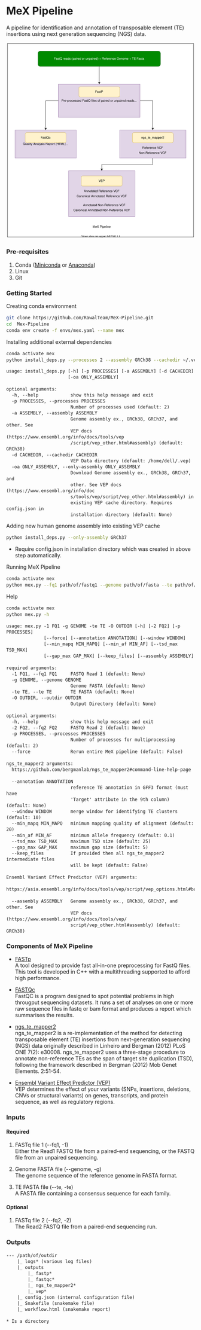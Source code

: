 # MeX Pipeline
A pipeline for identification and annotation of transposable element (TE) insertions using next generation sequencing (NGS) data.

![MeX Diagram](./images/MeXDiagram.svg)

### Pre-requisites
1. Conda (<a href="https://docs.conda.io/en/latest/miniconda.html">Miniconda</a> or <a href="https://www.anaconda.com/products/individual">Anaconda</a>)
2. Linux
3. Git

### Getting Started
Creating conda environment
```bash
git clone https://github.com/RawalTeam/MeX-Pipeline.git
cd  Mex-Pipeline
conda env create -f envs/mex.yaml --name mex
```

Installing additional external dependencies
```bash
conda activate mex
python install_deps.py --processes 2 --assembly GRCh38 --cachedir ~/.vep
```

```commandline
usage: install_deps.py [-h] [-p PROCESSES] [-a ASSEMBLY] [-d CACHEDIR]
                       [-oa ONLY_ASSEMBLY]

optional arguments:
  -h, --help            show this help message and exit
  -p PROCESSES, --processes PROCESSES
                        Number of processes used (default: 2)
  -a ASSEMBLY, --assembly ASSEMBLY
                        Genome assembly ex., GRCh38, GRCh37, and other. See
                        VEP docs (https://www.ensembl.org/info/docs/tools/vep
                        /script/vep_other.html#assembly) (default: GRCh38)
  -d CACHEDIR, --cachedir CACHEDIR
                        VEP Data directory (default: /home/dell/.vep)
  -oa ONLY_ASSEMBLY, --only-assembly ONLY_ASSEMBLY
                        Download Genome assembly ex., GRCh38, GRCh37, and
                        other. See VEP docs (https://www.ensembl.org/info/doc
                        s/tools/vep/script/vep_other.html#assembly) in
                        existing VEP cache directory. Requires config.json in
                        installation directory (default: None)

```

Adding new human genome assembly into existing VEP cache
```bash
python install_deps.py --only-assembly GRCh37
```
- Require config.json in installation directory which was created in above step automatically.

Running MeX Pipeline
```bash
conda activate mex
python mex.py --fq1 path/of/fastq1 --genome path/of/fasta --te path/of/fasta --outdir path/of/output_folder -p 2
```

Help
```bash
conda activate mex
python mex.py -h
```
```commandline
usage: mex.py -1 FQ1 -g GENOME -te TE -O OUTDIR [-h] [-2 FQ2] [-p PROCESSES]
              [--force] [--annotation ANNOTATION] [--window WINDOW]
              [--min_mapq MIN_MAPQ] [--min_af MIN_AF] [--tsd_max TSD_MAX]
              [--gap_max GAP_MAX] [--keep_files] [--assembly ASSEMBLY]

required arguments:
  -1 FQ1, --fq1 FQ1     FASTQ Read 1 (default: None)
  -g GENOME, --genome GENOME
                        Genome FASTA (default: None)
  -te TE, --te TE       TE FASTA (default: None)
  -O OUTDIR, --outdir OUTDIR
                        Output Directory (default: None)

optional arguments:
  -h, --help            show this help message and exit
  -2 FQ2, --fq2 FQ2     FASTQ Read 2 (default: None)
  -p PROCESSES, --processes PROCESSES
                        Number of processes for multiprocessing (default: 2)
  --force               Rerun entire MeX pipeline (default: False)

ngs_te_mapper2 arguments:
  https://github.com/bergmanlab/ngs_te_mapper2#command-line-help-page

  --annotation ANNOTATION
                        reference TE annotation in GFF3 format (must have
                        'Target' attribute in the 9th column) (default: None)
  --window WINDOW       merge window for identifying TE clusters (default: 10)
  --min_mapq MIN_MAPQ   minimum mapping quality of alignment (default: 20)
  --min_af MIN_AF       minimum allele frequency (default: 0.1)
  --tsd_max TSD_MAX     maximum TSD size (default: 25)
  --gap_max GAP_MAX     maximum gap size (default: 5)
  --keep_files          If provided then all ngs_te_mapper2 intermediate files
                        will be kept (default: False)

Ensembl Variant Effect Predictor (VEP) arguments:
  https://asia.ensembl.org/info/docs/tools/vep/script/vep_options.html#basic

  --assembly ASSEMBLY   Genome assembly ex., GRCh38, GRCh37, and other. See
                        VEP docs (https://www.ensembl.org/info/docs/tools/vep/
                        script/vep_other.html#assembly) (default: GRCh38)

```

### Components of MeX Pipeline
* <a href="https://github.com/OpenGene/fastp">FASTp</a>\
A tool designed to provide fast all-in-one preprocessing for FastQ files. This tool is developed in C++ with a multithreading supported to afford high performance.

* <a href="https://github.com/s-andrews/FastQC">FASTQc</a>\
FastQC is a program designed to spot potential problems in high througput sequencing datasets. It runs a set of analyses on one or more raw sequence files in fastq or bam format and produces a report which summarises the results.

* <a href="https://github.com/bergmanlab/ngs_te_mapper2">ngs_te_mapper2</a>\
ngs_te_mapper2 is a re-implementation of the method for detecting transposable element (TE) insertions from next-generation sequencing (NGS) data originally described in Linheiro and Bergman (2012) PLoS ONE 7(2): e30008. ngs_te_mapper2 uses a three-stage procedure to annotate non-reference TEs as the span of target site duplication (TSD), following the framework described in Bergman (2012) Mob Genet Elements. 2:51-54.
  
* <a href="https://www.ensembl.org/vep">Ensembl Variant Effect Predictor (VEP)</a>\
VEP determines the effect of your variants (SNPs, insertions, deletions, CNVs or structural variants) on genes, transcripts, and protein sequence, as well as regulatory regions.

### Inputs
#### Required
1. FASTq file 1 (--fq1, -1)\
Either the Read1 FASTQ file from a paired-end sequencing, or the FASTQ file from an unpaired sequencing.
   
2. Genome FASTA file (--genome, -g)\
The genome sequence of the reference genome in FASTA format.

3. TE FASTA file (--te, -te)\
A FASTA file containing a consensus sequence for each family.
   
#### Optional
1. FASTq file 2 (--fq2, -2)\
The Read2 FASTQ file from a paired-end sequencing run.
   
### Outputs
    --- /path/of/outdir
        |_ logs* (various log files)
        |_ outputs
            |_ fastp*
            |_ fastqc*
            |_ ngs_te_mapper2*
            |_ vep*
        |_ config.json (internal configuration file)
        |_ Snakefile (snakemake file)
        |_ workflow.html (snakemake report)
    
    * Is a directory